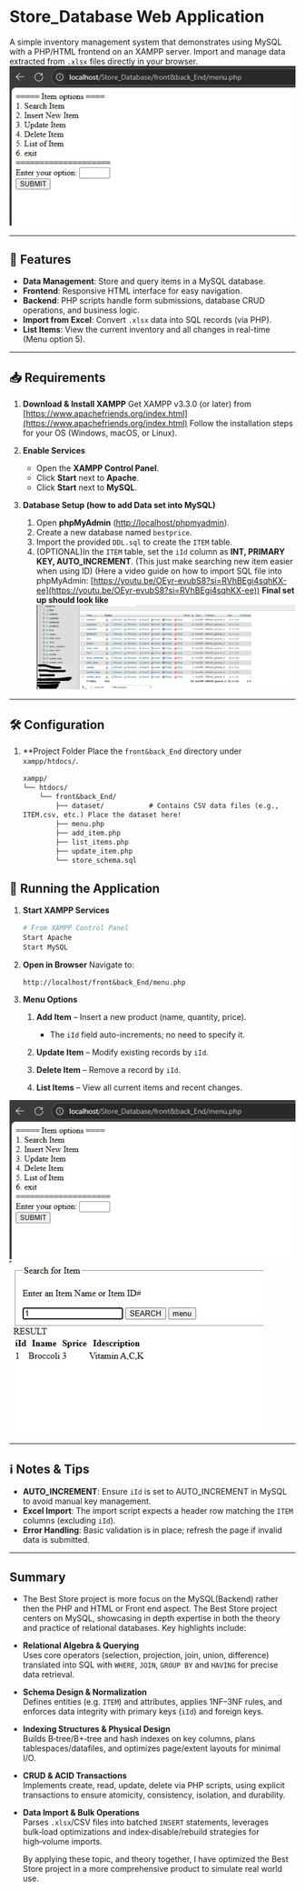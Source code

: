 # Store\_Database Web Application

A simple inventory management system that demonstrates using MySQL with a PHP/HTML frontend on an XAMPP server. Import and manage data extracted from `.xlsx` files directly in your browser.
![the main menu](/assets/mainMenu.png)

---

## 🚀 Features

* **Data Management**: Store and query items in a MySQL database.
* **Frontend**: Responsive HTML interface for easy navigation.
* **Backend**: PHP scripts handle form submissions, database CRUD operations, and business logic.
* **Import from Excel**: Convert `.xlsx` data into SQL records (via PHP).
* **List Items**: View the current inventory and all changes in real-time (Menu option 5).

---

## 📥 Requirements 

1. **Download & Install XAMPP**
   Get XAMPP v3.3.0 (or later) from [https://www.apachefriends.org/index.html](https://www.apachefriends.org/index.html)
   Follow the installation steps for your OS (Windows, macOS, or Linux).

2. **Enable Services**

   * Open the **XAMPP Control Panel**.
   * Click **Start** next to **Apache**.
   * Click **Start** next to **MySQL**.

3. **Database Setup (how to add Data set into MySQL)**

   1. Open **phpMyAdmin** ([http://localhost/phpmyadmin](http://localhost/phpmyadmin)).
   2. Create a new database named `bestprice`.
   3. Import the provided `DDL.sql` to create the `ITEM` table.
   4. (OPTIONAL)In the `ITEM` table, set the `iId` column as **INT, PRIMARY KEY, AUTO\_INCREMENT**.
      (This just make searching new item easier when using ID)
   (Here a video guide on how to import SQL file into phpMyAdmin: [https://youtu.be/OEyr-evubS8?si=RVhBEgi4sqhKX-ee](https://youtu.be/OEyr-evubS8?si=RVhBEgi4sqhKX-ee))
**Final set up should look like**  
![How it look like at the end](/assets/FinalSetUp.png)

---

## 🛠️ Configuration

1. \*\*Project Folder
   Place the `front&back_End` directory under `xampp/htdocs/`.

   ````text
   xampp/
   └── htdocs/
       └── front&back_End/
           ├── dataset/           # Contains CSV data files (e.g., ITEM.csv, etc.) Place the dataset here!
           ├── menu.php
           ├── add_item.php
           ├── list_items.php
           ├── update_item.php
           └── store_schema.sql
   ````

## 🚀 Running the Application

1. **Start XAMPP Services**

   ```bash
   # From XAMPP Control Panel
   Start Apache
   Start MySQL
   ```
2. **Open in Browser**
   Navigate to:

   ```url
   http://localhost/front&back_End/menu.php
   ```
3. **Menu Options**

   1. **Add Item** – Insert a new product (name, quantity, price).

      * The `iId` field auto-increments; no need to specify it.
   2. **Update Item** – Modify existing records by `iId`.
   3. **Delete Item** – Remove a record by `iId`.
   4. **List Items** – View all current items and recent changes.

![the main menu](/assets/mainMenu.png)
![Search Item view](/assets/searchItem.png)

---

## ℹ️ Notes & Tips

* **AUTO\_INCREMENT**: Ensure `iId` is set to AUTO\_INCREMENT in MySQL to avoid manual key management.
* **Excel Import**: The import script expects a header row matching the `ITEM` columns (excluding `iId`).
* **Error Handling**: Basic validation is in place; refresh the page if invalid data is submitted.

---

## Summary
* The Best Store project is more focus on the MySQL(Backend) rather then the PHP and HTML or Front end aspect.
The Best Store project centers on MySQL, showcasing in depth expertise in both the theory and practice of relational databases. Key highlights include:

- **Relational Algebra & Querying**  
  Uses core operators (selection, projection, join, union, difference) translated into SQL with `WHERE`, `JOIN`, `GROUP BY` and `HAVING` for precise data retrieval.

- **Schema Design & Normalization**  
  Defines entities (e.g. `ITEM`) and attributes, applies 1NF–3NF rules, and enforces data integrity with primary keys (`iId`) and foreign keys.

- **Indexing Structures & Physical Design**  
  Builds B‑tree/B+‑tree and hash indexes on key columns, plans tablespaces/datafiles, and optimizes page/extent layouts for minimal I/O.

- **CRUD & ACID Transactions**  
  Implements create, read, update, delete via PHP scripts, using explicit transactions to ensure atomicity, consistency, isolation, and durability.

- **Data Import & Bulk Operations**  
  Parses `.xlsx`/CSV files into batched `INSERT` statements, leverages bulk‑load optimizations and index‑disable/rebuild strategies for high‑volume imports.

  By applying these topic, and theory together, I have optimized the Best Store project in a more comprehensive product to simulate real world use.


